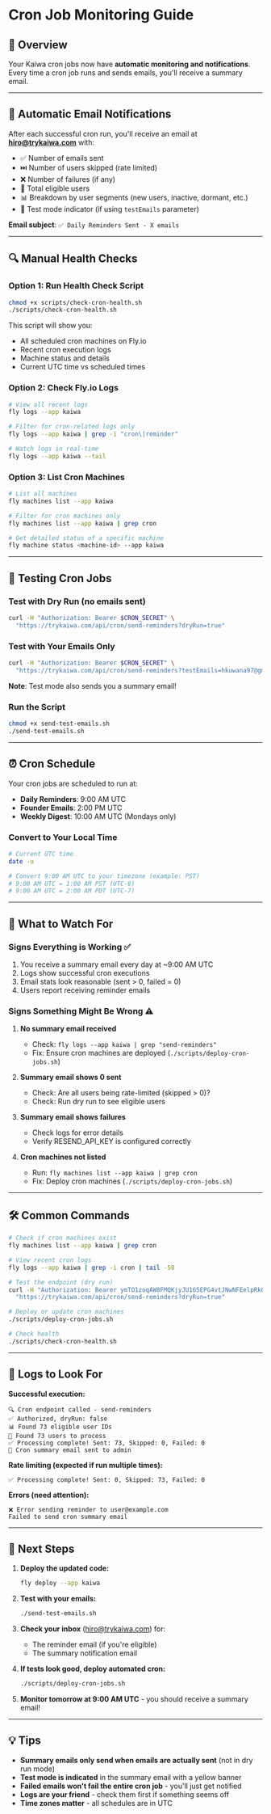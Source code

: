 # Cron Job Monitoring Guide

## 🎯 Overview

Your Kaiwa cron jobs now have **automatic monitoring and notifications**. Every time a cron job runs and sends emails, you'll receive a summary email.

---

## 📧 Automatic Email Notifications

After each successful cron run, you'll receive an email at **hiro@trykaiwa.com** with:

- ✅ Number of emails sent
- ⏭️ Number of users skipped (rate limited)
- ❌ Number of failures (if any)
- 👥 Total eligible users
- 📊 Breakdown by user segments (new users, inactive, dormant, etc.)
- 🧪 Test mode indicator (if using `testEmails` parameter)

**Email subject**: `✅ Daily Reminders Sent - X emails`

---

## 🔍 Manual Health Checks

### Option 1: Run Health Check Script

```bash
chmod +x scripts/check-cron-health.sh
./scripts/check-cron-health.sh
```

This script will show you:
- All scheduled cron machines on Fly.io
- Recent cron execution logs
- Machine status and details
- Current UTC time vs scheduled times

### Option 2: Check Fly.io Logs

```bash
# View all recent logs
fly logs --app kaiwa

# Filter for cron-related logs only
fly logs --app kaiwa | grep -i "cron\|reminder"

# Watch logs in real-time
fly logs --app kaiwa --tail
```

### Option 3: List Cron Machines

```bash
# List all machines
fly machines list --app kaiwa

# Filter for cron machines only
fly machines list --app kaiwa | grep cron

# Get detailed status of a specific machine
fly machine status <machine-id> --app kaiwa
```

---

## 🧪 Testing Cron Jobs

### Test with Dry Run (no emails sent)

```bash
curl -H "Authorization: Bearer $CRON_SECRET" \
  "https://trykaiwa.com/api/cron/send-reminders?dryRun=true"
```

### Test with Your Emails Only

```bash
curl -H "Authorization: Bearer $CRON_SECRET" \
  "https://trykaiwa.com/api/cron/send-reminders?testEmails=hkuwana97@gmail.com,weijo34@gmail.com"
```

**Note**: Test mode also sends you a summary email!

### Run the Script

```bash
chmod +x send-test-emails.sh
./send-test-emails.sh
```

---

## ⏰ Cron Schedule

Your cron jobs are scheduled to run at:

- **Daily Reminders**: 9:00 AM UTC
- **Founder Emails**: 2:00 PM UTC
- **Weekly Digest**: 10:00 AM UTC (Mondays only)

### Convert to Your Local Time

```bash
# Current UTC time
date -u

# Convert 9:00 AM UTC to your timezone (example: PST)
# 9:00 AM UTC = 1:00 AM PST (UTC-8)
# 9:00 AM UTC = 2:00 AM PDT (UTC-7)
```

---

## 🚨 What to Watch For

### Signs Everything is Working ✅

1. You receive a summary email every day at ~9:00 AM UTC
2. Logs show successful cron executions
3. Email stats look reasonable (sent > 0, failed = 0)
4. Users report receiving reminder emails

### Signs Something Might Be Wrong ⚠️

1. **No summary email received**
   - Check: `fly logs --app kaiwa | grep "send-reminders"`
   - Fix: Ensure cron machines are deployed (`./scripts/deploy-cron-jobs.sh`)

2. **Summary email shows 0 sent**
   - Check: Are all users being rate-limited (skipped > 0)?
   - Check: Run dry run to see eligible users

3. **Summary email shows failures**
   - Check logs for error details
   - Verify RESEND_API_KEY is configured correctly

4. **Cron machines not listed**
   - Run: `fly machines list --app kaiwa | grep cron`
   - Fix: Deploy cron machines (`./scripts/deploy-cron-jobs.sh`)

---

## 🛠️ Common Commands

```bash
# Check if cron machines exist
fly machines list --app kaiwa | grep cron

# View recent cron logs
fly logs --app kaiwa | grep -i cron | tail -50

# Test the endpoint (dry run)
curl -H "Authorization: Bearer ymTO1zoqAW8FMQKjyJU165EPG4vtJNwNFEelpRkQGJw=" \
  "https://trykaiwa.com/api/cron/send-reminders?dryRun=true"

# Deploy or update cron machines
./scripts/deploy-cron-jobs.sh

# Check health
./scripts/check-cron-health.sh
```

---

## 📝 Logs to Look For

**Successful execution:**
```
🔍 Cron endpoint called - send-reminders
✅ Authorized, dryRun: false
📊 Found 73 eligible user IDs
👥 Found 73 users to process
✅ Processing complete! Sent: 73, Skipped: 0, Failed: 0
📧 Cron summary email sent to admin
```

**Rate limiting (expected if run multiple times):**
```
✅ Processing complete! Sent: 0, Skipped: 73, Failed: 0
```

**Errors (need attention):**
```
❌ Error sending reminder to user@example.com
Failed to send cron summary email
```

---

## 🎯 Next Steps

1. **Deploy the updated code:**
   ```bash
   fly deploy --app kaiwa
   ```

2. **Test with your emails:**
   ```bash
   ./send-test-emails.sh
   ```

3. **Check your inbox** (hiro@trykaiwa.com) for:
   - The reminder email (if you're eligible)
   - The summary notification email

4. **If tests look good, deploy automated cron:**
   ```bash
   ./scripts/deploy-cron-jobs.sh
   ```

5. **Monitor tomorrow at 9:00 AM UTC** - you should receive a summary email!

---

## 💡 Tips

- **Summary emails only send when emails are actually sent** (not in dry run mode)
- **Test mode is indicated** in the summary email with a yellow banner
- **Failed emails won't fail the entire cron job** - you'll just get notified
- **Logs are your friend** - check them first if something seems off
- **Time zones matter** - all schedules are in UTC
